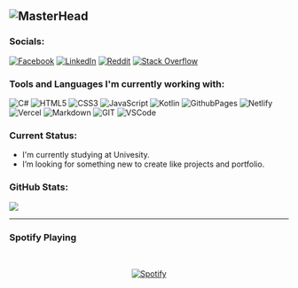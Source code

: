 ![MasterHead](https://1.bp.blogspot.com/-7A4WynwLsMw/XbBpCXG8fHI/AAAAAAAAMt4/uOa1bpLskYgrwGbllhSu2SDj_Mig8SXJQCLcBGAsYHQ/s1600/2000_600px.gif)
---

### Socials:
[![Facebook](https://img.shields.io/badge/Facebook-1877F2?style=for-the-badge&logo=facebook&logoColor=white)](https://facebook.com/angelomikobotabara11) [![LinkedIn]( 	https://img.shields.io/badge/LinkedIn-0077B5?style=for-the-badge&logo=linkedin&logoColor=white)](https://linkedin.com/in/angelo-miko-botabara-4b4b06296) [![Reddit](https://img.shields.io/badge/Reddit-FF4500?style=for-the-badge&logo=reddit&logoColor=white)](https://reddit.com/user/Taki1316) [![Stack Overflow](https://img.shields.io/badge/Stack_Overflow-FE7A16?style=for-the-badge&logo=stack-overflow&logoColor=white)](https://stackoverflow.com/users/22772335) 

### Tools and Languages I'm currently working with:
![C#](https://img.shields.io/badge/c%23-%23239120.svg?style=for-the-badge&logo=c-sharp&logoColor=white) ![HTML5](https://img.shields.io/badge/html5-%23E34F26.svg?style=for-the-badge&logo=html5&logoColor=white) ![CSS3](https://img.shields.io/badge/css3-%231572B6.svg?style=for-the-badge&logo=css3&logoColor=white) ![JavaScript](https://img.shields.io/badge/javascript-%23323330.svg?style=for-the-badge&logo=javascript&logoColor=%23F7DF1E) ![Kotlin](https://img.shields.io/badge/kotlin-%237F52FF.svg?style=for-the-badge&logo=kotlin&logoColor=white) ![GithubPages](https://img.shields.io/badge/github%20pages-121013?style=for-the-badge&logo=github&logoColor=white) ![Netlify](https://img.shields.io/badge/netlify-%23000000.svg?style=for-the-badge&logo=netlify&logoColor=#00C7B7) ![Vercel](https://img.shields.io/badge/vercel-%23000000.svg?style=for-the-badge&logo=vercel&logoColor=white) ![Markdown](https://img.shields.io/badge/markdown-%23000000.svg?style=for-the-badge&logo=markdown&logoColor=white) ![GIT](https://img.shields.io/badge/Git-fc6d26?style=for-the-badge&logo=git&logoColor=white) ![VSCode](https://img.shields.io/badge/VSCode-0078D4?style=for-the-badge&logo=visual%20studio%20code&logoColor=white)

### Current Status:

-  I'm currently studying at Univesity.
-  I’m looking for something new to create like projects and portfolio.

### GitHub Stats:
![](https://github-readme-stats.vercel.app/api/top-langs/?username=angelomiko129&theme=gotham&hide_border=true&include_all_commits=false&count_private=false&layout=compact)

---

### Spotify Playing

&nbsp;<div align="center">
    [![Spotify](https://spotify-now-playing-seven-brown.vercel.app/api/spotify)](https://open.spotify.com/user/yq6q66bd9qel7wwzrexx378ho)
</div>
